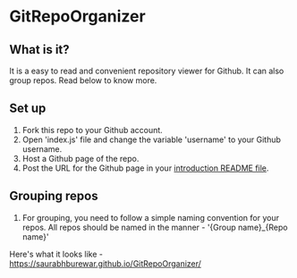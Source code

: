 # GitRepoOrganizer

## What is it?
It is a easy to read and convenient repository viewer for Github. It can also group repos. Read below to know more.

## Set up
1. Fork this repo to your Github account.
2. Open 'index.js' file and change the variable 'username' to your Github username.
3. Host a Github page of the repo.
4. Post the URL for the Github page in your [introduction README file](https://docs.github.com/en/account-and-profile/setting-up-and-managing-your-github-profile/customizing-your-profile/managing-your-profile-readme).

## Grouping repos
1. For grouping, you need to follow a simple naming convention for your repos.
All repos should be named in the manner - '{Group name}\_{Repo name}'

Here's what it looks like - https://saurabhburewar.github.io/GitRepoOrganizer/
